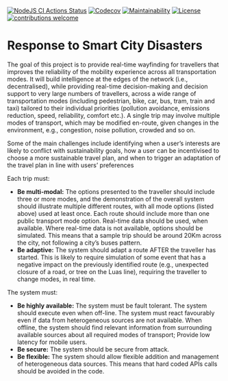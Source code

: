 [![NodeJS CI Actions Status](https://img.shields.io/github/workflow/status/msolefonte/dublin-disasters-response/nodejs-ci)](https://github.com/msolefonte/dublin-disasters-response/actions)
[![Codecov](https://codecov.io/gh/msolefonte/dublin-disasters-response/branch/main/graph/badge.svg?token=178AK2GXQL)](https://codecov.io/gh/msolefonte/dublin-disasters-response)
[![Maintainability](https://api.codeclimate.com/v1/badges/8e48291929dd5190e908/maintainability)](https://codeclimate.com/github/msolefonte/dublin-disasters-response/maintainability)
[![License](https://img.shields.io/github/license/msolefonte/dublin-disasters-response)](https://github.com/msolefonte/dublin-disasters-response/blob/master/LICENSE)
[![contributions welcome](https://img.shields.io/badge/contributions-welcome-brightgreen.svg)](https://github.com/msolefonte/dublin-disasters-response/blob/master/CONTRIBUTING.md)

# Response to Smart City Disasters

The goal of this project is to provide real-time wayfinding for travellers that improves the reliability of the mobility experience across all transportation modes. It will build intelligence at the edges of the network (i.e., decentralised), while providing real-time decision-making and decision support to very large numbers of travellers, across a wide range of transportation modes (including pedestrian, bike, car, bus, tram, train and taxi) tailored to their individual priorities (pollution avoidance, emissions reduction, speed, reliability, comfort etc.). A single trip may involve multiple modes of transport, which may be modified en-route, given changes in the environment, e.g., congestion, noise pollution, crowded and so on.

Some of the main challenges include identifying when a user’s interests are likely to conflict with sustainability goals, how a user can be incentivised to choose a more sustainable travel plan, and when to trigger an adaptation of the travel plan in line with users’ preferences


Each trip must:

* **Be multi-modal:** The options presented to the traveller should include three or more modes, and the demonstration of the overall system should illustrate multiple different routes, with all mode options (listed above) used at least once. Each route should include more than one public transport mode option. Real-time data should be used, when available. Where real-time data is not available, options should be simulated. This means that a sample trip should be around 20Km across the city, not following a city’s buses pattern.           
* **Be adaptive:** The system should adapt a route AFTER the traveller has started. This is likely to require simulation of some event that has a negative impact on the previously identified route (e.g., unexpected closure of a road, or tree on the Luas line), requiring the traveller to change modes, in real time.

The system must:

* **Be highly available:** The system must be fault tolerant. The system should execute even when off-line. The system must react favourably even if data from heterogeneous sources are not available. When offline, the system should find relevant information from surrounding available sources about all required modes of transport;
Provide low latency for mobile users.
* **Be secure:** The system should be secure from attack.
* **Be flexible:** The system should allow flexible addition and management of heterogeneous data sources. This means that hard coded APIs calls should be avoided in the code.
